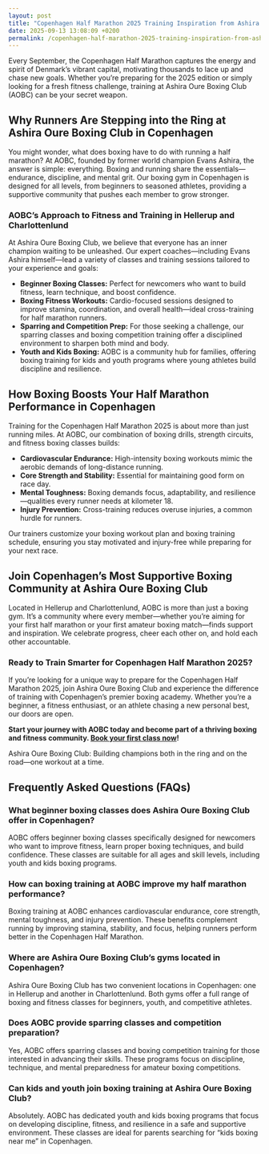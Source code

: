 ```yaml
---
layout: post
title: "Copenhagen Half Marathon 2025 Training Inspiration from Ashira Oure Boxing Club"
date: 2025-09-13 13:08:09 +0200
permalink: /copenhagen-half-marathon-2025-training-inspiration-from-ashira-oure-boxing-club/
---
```

Every September, the Copenhagen Half Marathon captures the energy and spirit of Denmark’s vibrant capital, motivating thousands to lace up and chase new goals. Whether you’re preparing for the 2025 edition or simply looking for a fresh fitness challenge, training at Ashira Oure Boxing Club (AOBC) can be your secret weapon.

## Why Runners Are Stepping into the Ring at Ashira Oure Boxing Club in Copenhagen

You might wonder, what does boxing have to do with running a half marathon? At AOBC, founded by former world champion Evans Ashira, the answer is simple: everything. Boxing and running share the essentials—endurance, discipline, and mental grit. Our boxing gym in Copenhagen is designed for all levels, from beginners to seasoned athletes, providing a supportive community that pushes each member to grow stronger.

### AOBC’s Approach to Fitness and Training in Hellerup and Charlottenlund

At Ashira Oure Boxing Club, we believe that everyone has an inner champion waiting to be unleashed. Our expert coaches—including Evans Ashira himself—lead a variety of classes and training sessions tailored to your experience and goals:

- **Beginner Boxing Classes:** Perfect for newcomers who want to build fitness, learn technique, and boost confidence.
- **Boxing Fitness Workouts:** Cardio-focused sessions designed to improve stamina, coordination, and overall health—ideal cross-training for half marathon runners.
- **Sparring and Competition Prep:** For those seeking a challenge, our sparring classes and boxing competition training offer a disciplined environment to sharpen both mind and body.
- **Youth and Kids Boxing:** AOBC is a community hub for families, offering boxing training for kids and youth programs where young athletes build discipline and resilience.

## How Boxing Boosts Your Half Marathon Performance in Copenhagen

Training for the Copenhagen Half Marathon 2025 is about more than just running miles. At AOBC, our combination of boxing drills, strength circuits, and fitness boxing classes builds:

- **Cardiovascular Endurance:** High-intensity boxing workouts mimic the aerobic demands of long-distance running.
- **Core Strength and Stability:** Essential for maintaining good form on race day.
- **Mental Toughness:** Boxing demands focus, adaptability, and resilience—qualities every runner needs at kilometer 18.
- **Injury Prevention:** Cross-training reduces overuse injuries, a common hurdle for runners.

Our trainers customize your boxing workout plan and boxing training schedule, ensuring you stay motivated and injury-free while preparing for your next race.

## Join Copenhagen’s Most Supportive Boxing Community at Ashira Oure Boxing Club

Located in Hellerup and Charlottenlund, AOBC is more than just a boxing gym. It’s a community where every member—whether you’re aiming for your first half marathon or your first amateur boxing match—finds support and inspiration. We celebrate progress, cheer each other on, and hold each other accountable.

### Ready to Train Smarter for Copenhagen Half Marathon 2025?

If you’re looking for a unique way to prepare for the Copenhagen Half Marathon 2025, join Ashira Oure Boxing Club and experience the difference of training with Copenhagen’s premier boxing academy. Whether you’re a beginner, a fitness enthusiast, or an athlete chasing a new personal best, our doors are open.

**Start your journey with AOBC today and become part of a thriving boxing and fitness community. [Book your first class now](https://www.ashiraoure.com/)!**

Ashira Oure Boxing Club: Building champions both in the ring and on the road—one workout at a time.

## Frequently Asked Questions (FAQs)

### What beginner boxing classes does Ashira Oure Boxing Club offer in Copenhagen?

AOBC offers beginner boxing classes specifically designed for newcomers who want to improve fitness, learn proper boxing techniques, and build confidence. These classes are suitable for all ages and skill levels, including youth and kids boxing programs.

### How can boxing training at AOBC improve my half marathon performance?

Boxing training at AOBC enhances cardiovascular endurance, core strength, mental toughness, and injury prevention. These benefits complement running by improving stamina, stability, and focus, helping runners perform better in the Copenhagen Half Marathon.

### Where are Ashira Oure Boxing Club’s gyms located in Copenhagen?

Ashira Oure Boxing Club has two convenient locations in Copenhagen: one in Hellerup and another in Charlottenlund. Both gyms offer a full range of boxing and fitness classes for beginners, youth, and competitive athletes.

### Does AOBC provide sparring classes and competition preparation?

Yes, AOBC offers sparring classes and boxing competition training for those interested in advancing their skills. These programs focus on discipline, technique, and mental preparedness for amateur boxing competitions.

### Can kids and youth join boxing training at Ashira Oure Boxing Club?

Absolutely. AOBC has dedicated youth and kids boxing programs that focus on developing discipline, fitness, and resilience in a safe and supportive environment. These classes are ideal for parents searching for “kids boxing near me” in Copenhagen.

<script type="application/ld+json">
{
  "@context": "https://schema.org",
  "@type": "BlogPosting",
  "headline": "Copenhagen Half Marathon 2025 Training Inspiration from Ashira Oure Boxing Club",
  "description": "Discover how training at Ashira Oure Boxing Club in Copenhagen can boost your preparation for the Copenhagen Half Marathon 2025 with expert boxing classes, fitness workouts, and sparring.",
  "author": {
    "@type": "Person",
    "name": "Evans Ashira"
  },
  "publisher": {
    "@type": "Person",
    "name": "Evans Ashira"
  },
  "mainEntityOfPage": {
    "@type": "WebPage",
    "@id": "https://www.ashiraoure.com/blog/copenhagen-half-marathon-2025-training-inspiration"
  },
  "datePublished": "2024-06-01",
  "dateModified": "2024-06-01",
  "articleBody": "Every September, the Copenhagen Half Marathon captures the energy and spirit of Denmark’s vibrant capital, motivating thousands to lace up and chase new goals. Whether you’re preparing for the 2025 edition or simply looking for a fresh fitness challenge, training at Ashira Oure Boxing Club (AOBC) can be your secret weapon.\n\nYou might wonder, what does boxing have to do with running a half marathon? At AOBC, founded by former world champion Evans Ashira, the answer is simple: everything. Boxing and running share the essentials—endurance, discipline, and mental grit. Our boxing gym in Copenhagen is designed for all levels, from beginners to seasoned athletes, providing a supportive community that pushes each member to grow stronger.\n\nAt Ashira Oure Boxing Club, we believe that everyone has an inner champion waiting to be unleashed. Our expert coaches—including Evans Ashira himself—lead a variety of classes and training sessions tailored to your experience and goals:\n\n- Beginner Boxing Classes: Perfect for newcomers who want to build fitness, learn technique, and boost confidence.\n- Boxing Fitness Workouts: Cardio-focused sessions designed to improve stamina, coordination, and overall health—ideal cross-training for half marathon runners.\n- Sparring and Competition Prep: For those seeking a challenge, our sparring classes and competition training offer a disciplined environment to sharpen both mind and body.\n- Youth and Kids Boxing: AOBC is a community hub for families, offering boxing training for kids and youth programs where young athletes build discipline and resilience.\n\nTraining for the Copenhagen Half Marathon 2025 is about more than just running miles. At AOBC, our combination of boxing drills, strength circuits, and fitness boxing classes builds cardiovascular endurance, core strength, mental toughness, and injury prevention.\n\nLocated in Hellerup and Charlottenlund, AOBC is more than just a boxing gym. It’s a community where every member—whether you’re aiming for your first half marathon or your first amateur boxing match—finds support and inspiration.\n\nIf you’re looking for a unique way to prepare for the Copenhagen Half Marathon 2025, join Ashira Oure Boxing Club and experience the difference of training with Copenhagen’s premier boxing academy."
}
</script>

<script type="application/ld+json">
{
  "@context": "https://schema.org",
  "@type": "FAQPage",
  "mainEntity": [
    {
      "@type": "Question",
      "name": "What beginner boxing classes does Ashira Oure Boxing Club offer in Copenhagen?",
      "acceptedAnswer": {
        "@type": "Answer",
        "text": "AOBC offers beginner boxing classes specifically designed for newcomers who want to improve fitness, learn proper boxing techniques, and build confidence. These classes are suitable for all ages and skill levels, including youth and kids boxing programs."
      }
    },
    {
      "@type": "Question",
      "name": "How can boxing training at AOBC improve my half marathon performance?",
      "acceptedAnswer": {
        "@type": "Answer",
        "text": "Boxing training at AOBC enhances cardiovascular endurance, core strength, mental toughness, and injury prevention. These benefits complement running by improving stamina, stability, and focus, helping runners perform better in the Copenhagen Half Marathon."
      }
    },
    {
      "@type": "Question",
      "name": "Where are Ashira Oure Boxing Club’s gyms located in Copenhagen?",
      "acceptedAnswer": {
        "@type": "Answer",
        "text": "Ashira Oure Boxing Club has two convenient locations in Copenhagen: one in Hellerup and another in Charlottenlund. Both gyms offer a full range of boxing and fitness classes for beginners, youth, and competitive athletes."
      }
    },
    {
      "@type": "Question",
      "name": "Does AOBC provide sparring classes and competition preparation?",
      "acceptedAnswer": {
        "@type": "Answer",
        "text": "Yes, AOBC offers sparring classes and boxing competition training for those interested in advancing their skills. These programs focus on discipline, technique, and mental preparedness for amateur boxing competitions."
      }
    },
    {
      "@type": "Question",
      "name": "Can kids and youth join boxing training at Ashira Oure Boxing Club?",
      "acceptedAnswer": {
        "@type": "Answer",
        "text": "Absolutely. AOBC has dedicated youth and kids boxing programs that focus on developing discipline, fitness, and resilience in a safe and supportive environment. These classes are ideal for parents searching for “kids boxing near me” in Copenhagen."
      }
    }
  ]
}
</script>